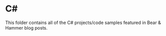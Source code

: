 # C#
This folder contains all of the C# projects/code samples featured in Bear &amp; Hammer blog posts.
